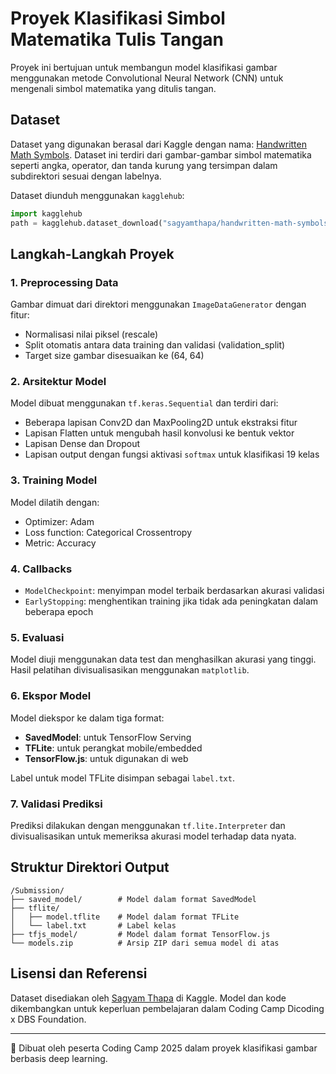 
# Proyek Klasifikasi Simbol Matematika Tulis Tangan

Proyek ini bertujuan untuk membangun model klasifikasi gambar menggunakan metode Convolutional Neural Network (CNN) untuk mengenali simbol matematika yang ditulis tangan.

## Dataset

Dataset yang digunakan berasal dari Kaggle dengan nama: [Handwritten Math Symbols](https://www.kaggle.com/datasets/sagyamthapa/handwritten-math-symbols). Dataset ini terdiri dari gambar-gambar simbol matematika seperti angka, operator, dan tanda kurung yang tersimpan dalam subdirektori sesuai dengan labelnya.

Dataset diunduh menggunakan `kagglehub`:

```python
import kagglehub
path = kagglehub.dataset_download("sagyamthapa/handwritten-math-symbols")
```

## Langkah-Langkah Proyek

### 1. Preprocessing Data

Gambar dimuat dari direktori menggunakan `ImageDataGenerator` dengan fitur:

- Normalisasi nilai piksel (rescale)
- Split otomatis antara data training dan validasi (validation_split)
- Target size gambar disesuaikan ke (64, 64)

### 2. Arsitektur Model

Model dibuat menggunakan `tf.keras.Sequential` dan terdiri dari:

- Beberapa lapisan Conv2D dan MaxPooling2D untuk ekstraksi fitur
- Lapisan Flatten untuk mengubah hasil konvolusi ke bentuk vektor
- Lapisan Dense dan Dropout
- Lapisan output dengan fungsi aktivasi `softmax` untuk klasifikasi 19 kelas

### 3. Training Model

Model dilatih dengan:

- Optimizer: Adam
- Loss function: Categorical Crossentropy
- Metric: Accuracy

### 4. Callbacks

- `ModelCheckpoint`: menyimpan model terbaik berdasarkan akurasi validasi
- `EarlyStopping`: menghentikan training jika tidak ada peningkatan dalam beberapa epoch

### 5. Evaluasi

Model diuji menggunakan data test dan menghasilkan akurasi yang tinggi. Hasil pelatihan divisualisasikan menggunakan `matplotlib`.

### 6. Ekspor Model

Model diekspor ke dalam tiga format:

- **SavedModel**: untuk TensorFlow Serving
- **TFLite**: untuk perangkat mobile/embedded
- **TensorFlow.js**: untuk digunakan di web

Label untuk model TFLite disimpan sebagai `label.txt`.

### 7. Validasi Prediksi

Prediksi dilakukan dengan menggunakan `tf.lite.Interpreter` dan divisualisasikan untuk memeriksa akurasi model terhadap data nyata.

## Struktur Direktori Output

```
/Submission/
├── saved_model/        # Model dalam format SavedModel
├── tflite/
│   ├── model.tflite    # Model dalam format TFLite
│   └── label.txt       # Label kelas
├── tfjs_model/         # Model dalam format TensorFlow.js
└── models.zip          # Arsip ZIP dari semua model di atas
```

## Lisensi dan Referensi

Dataset disediakan oleh [Sagyam Thapa](https://www.kaggle.com/datasets/sagyamthapa/handwritten-math-symbols) di Kaggle. Model dan kode dikembangkan untuk keperluan pembelajaran dalam Coding Camp Dicoding x DBS Foundation.

---

🧠 Dibuat oleh peserta Coding Camp 2025 dalam proyek klasifikasi gambar berbasis deep learning.
